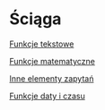 # Ściąga

[Funkcje tekstowe](Funkcie%20tekstowe.md)

[Funkcje matematyczne](Funkcje%20matematyczne.md)

[Inne elementy zapytań](Inne%20elementy%20zapyta%C5%84.md)

[Funkcje daty i czasu](Funkcje%20daty%20i%20czasu.md)
